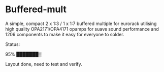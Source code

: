 # Buffered-mult
A simple, compact 2 x 1:3 / 1 x 1:7 buffered multiple for eurorack utilising high quality OPA2171/OPA4171 opamps for suave sound performance and 1206 components to make it easy for everyone to solder.

Status:

95%
███████▒

Layout done, need to test and verify.
